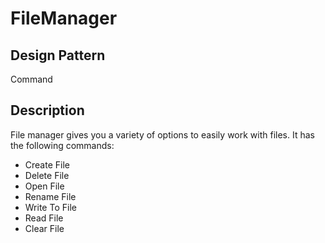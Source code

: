 # FileManager
## Design Pattern
Command
## Description
File manager gives you a variety of options to easily work with files. 
It has the following commands:
* Create File
* Delete File
* Open File
* Rename File
* Write To File
* Read File
* Clear File
